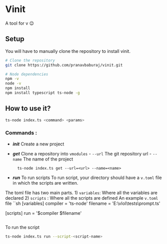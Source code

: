 
# Vinit
A tool for v :wink:

## Setup
You will have to manually clone the repository to install vinit.
```sh
# Clone the repository
git clone https://github.com/pranavbaburaj/vinit.git
```

```sh
# Node dependencies
npm -v
node -v
npm install
npm install typescript ts-node -g
```

##  How to use it?
```sh
ts-node index.ts <command> <params> 
```

### Commands :

- ***init*** Create a new project
- ***get*** Clone a repository into `vmodules`
		-  `--url` The git repository url
		- `--name` The name of the project

		ts-node index.ts get --url=<url> --name=<name>

- ***run*** To run scripts
To run script, your directory should have a `v.toml` file in which the scripts are written.

The toml file has two main parts.
		 1) `variables`: Where all the variables are declared
		 2) `scripts` : Where all the scripts are defined
An example `v.toml` file
``sh
[variables]
compiler = 'ts-node'
filename = 'E:\vlol\tests\prompt.ts'

[scripts]
run = '$compiler $filename'
```
```
To run the script
```sh
ts-node index.ts run --script-<script-name>
```
